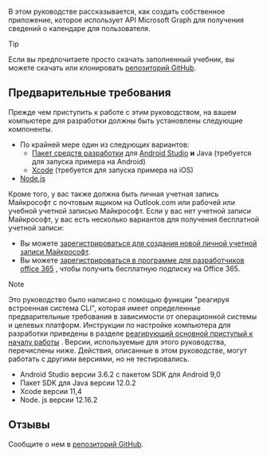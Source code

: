 <!-- markdownlint-disable MD002 MD041 -->

В этом руководстве рассказывается, как создать собственное приложение, которое использует API Microsoft Graph для получения сведений о календаре для пользователя.

> [!TIP]
> Если вы предпочитаете просто скачать заполненный учебник, вы можете скачать или клонировать [репозиторий GitHub](https://github.com/microsoftgraph/msgraph-training-react-native).

## <a name="prerequisites"></a>Предварительные требования

Прежде чем приступить к работе с этим руководством, на вашем компьютере для разработки должны быть установлены следующие компоненты.

- По крайней мере один из следующих вариантов:
  - [Пакет средств разработки](https://jdk.java.net) для [Android Studio](https://developer.android.com/studio/) **и** Java (требуется для запуска примера на Android)
  - [Xcode](https://developer.apple.com/xcode/) (требуется для запуска примера на iOS)
- [Node.js](https://nodejs.org)

Кроме того, у вас также должна быть личная учетная запись Майкрософт с почтовым ящиком на Outlook.com или рабочей или учебной учетной записью Майкрософт. Если у вас нет учетной записи Майкрософт, у вас есть несколько вариантов для получения бесплатной учетной записи:

- Вы можете [зарегистрироваться для создания новой личной учетной записи Майкрософт](https://signup.live.com/signup?wa=wsignin1.0&rpsnv=12&ct=1454618383&rver=6.4.6456.0&wp=MBI_SSL_SHARED&wreply=https://mail.live.com/default.aspx&id=64855&cbcxt=mai&bk=1454618383&uiflavor=web&uaid=b213a65b4fdc484382b6622b3ecaa547&mkt=E-US&lc=1033&lic=1).
- Вы можете [зарегистрироваться в программе для разработчиков office 365](https://developer.microsoft.com/office/dev-program) , чтобы получить бесплатную подписку на Office 365.

> [!NOTE]
> Это руководство было написано с помощью функции "реагируя встроенная система CLI", которая имеет определенные предварительные требования в зависимости от операционной системы и целевых платформ. Инструкции по настройке компьютера для разработки приведены в разделе [реагирующий основной приступый к началу работы](https://reactnative.dev/docs/environment-setup) . Версии, используемые для этого руководства, перечислены ниже. Действия, описанные в этом руководстве, могут работать с другими версиями, но не тестировались.
>
> - Android Studio версии 3.6.2 с пакетом SDK для Android 9,0
> - Пакет SDK для Java версии 12.0.2
> - Xcode версии 11,4
> - Node. js версии 12.16.2

## <a name="feedback"></a>Отзывы

Сообщите о нем в [репозиторий GitHub](https://github.com/microsoftgraph/msgraph-training-react-native).
